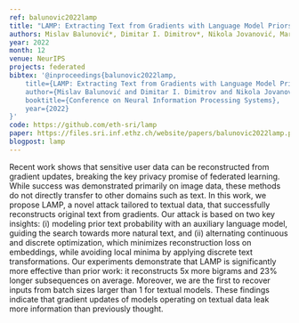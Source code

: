 ```yaml
---
ref: balunovic2022lamp
title: "LAMP: Extracting Text from Gradients with Language Model Priors"
authors: Mislav Balunović*, Dimitar I. Dimitrov*, Nikola Jovanović, Martin Vechev
year: 2022
month: 12
venue: NeurIPS
projects: federated
bibtex: '@inproceedings{balunovic2022lamp,
    title={LAMP: Extracting Text from Gradients with Language Model Priors},
    author={Mislav Balunović and Dimitar I. Dimitrov and Nikola Jovanović and Martin Vechev},
    booktitle={Conference on Neural Information Processing Systems},
    year={2022}
}'
code: https://github.com/eth-sri/lamp
paper: https://files.sri.inf.ethz.ch/website/papers/balunovic2022lamp.pdf
blogpost: lamp
---
```

Recent work shows that sensitive user data can be reconstructed from gradient updates, breaking the key privacy promise of federated learning. While success was demonstrated primarily on image data, these methods do not directly transfer to other domains such as text. In this work, we propose LAMP, a novel attack tailored to textual data, that successfully reconstructs original text from gradients. Our attack is based on two key insights: (i) modeling prior text probability with an auxiliary language model, guiding the search towards more natural text, and (ii) alternating continuous and discrete optimization, which minimizes reconstruction loss on embeddings, while avoiding local minima by applying discrete text transformations. Our experiments demonstrate that LAMP is significantly more effective than prior work: it reconstructs 5x more bigrams and 23% longer subsequences on average. Moreover, we are the first to recover inputs from batch sizes larger than 1 for textual models. These findings indicate that gradient updates of models operating on textual data leak more information than previously thought.
